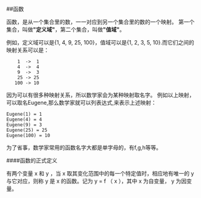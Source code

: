 ##函数


函数，是从一个集合里的数，一一对应到另一个集合里的数的一个映射。</span>
第一个集合，叫做<b>"定义域"</b>，第二个集合，叫做<b>"值域"</b>。

例如，定义域可以是{1, 4, 9, 25, 100}，值域可以是{1, 2, 3, 5, 10}.而它们之间的映射关系可以是：

```
    1  ->  1
    4  ->  4
    9  ->  3
    25 -> 25
   100 -> 10
```

因为可以有很多种映射关系，所以数学家会为某种映射取名字。
例如以上映射，可以取名Eugene,那么数学家就可以列表达式,来表示上述映射：
```
Eugene(1) = 1
Eugene(4) = 4
Eugene(9) = 3
Eugene(25) = 25
Eugene(100) = 10
```

为了省事，数学家常用的函数名字大都是单字母的，有f,g,h等等。


####函数的正式定义

有两个变量 x 和 y ，当 x 取其变化范围中的每一个特定值时，相应地有唯一的 y 与它对应，则称 y 是 x 的函数。记为 y = f （ x ），其中 x 为自变量， y 为因变量。